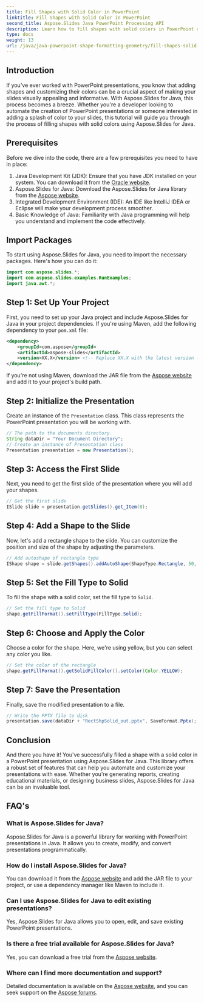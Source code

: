 ```yaml
---
title: Fill Shapes with Solid Color in PowerPoint
linktitle: Fill Shapes with Solid Color in PowerPoint
second_title: Aspose.Slides Java PowerPoint Processing API
description: Learn how to fill shapes with solid colors in PowerPoint using Aspose.Slides for Java. A step-by-step guide for developers.
type: docs
weight: 13
url: /java/java-powerpoint-shape-formatting-geometry/fill-shapes-solid-color-powerpoint/
---
```

## Introduction
If you've ever worked with PowerPoint presentations, you know that adding shapes and customizing their colors can be a crucial aspect of making your slides visually appealing and informative. With Aspose.Slides for Java, this process becomes a breeze. Whether you're a developer looking to automate the creation of PowerPoint presentations or someone interested in adding a splash of color to your slides, this tutorial will guide you through the process of filling shapes with solid colors using Aspose.Slides for Java.
## Prerequisites
Before we dive into the code, there are a few prerequisites you need to have in place:
1. Java Development Kit (JDK): Ensure that you have JDK installed on your system. You can download it from the [Oracle website](https://www.oracle.com/java/technologies/javase-downloads.html).
2. Aspose.Slides for Java: Download the Aspose.Slides for Java library from the [Aspose website](https://releases.aspose.com/slides/java/).
3. Integrated Development Environment (IDE): An IDE like IntelliJ IDEA or Eclipse will make your development process smoother.
4. Basic Knowledge of Java: Familiarity with Java programming will help you understand and implement the code effectively.

## Import Packages
To start using Aspose.Slides for Java, you need to import the necessary packages. Here's how you can do it:
```java
import com.aspose.slides.*;
import com.aspose.slides.examples.RunExamples;
import java.awt.*;
```
## Step 1: Set Up Your Project
First, you need to set up your Java project and include Aspose.Slides for Java in your project dependencies. If you're using Maven, add the following dependency to your `pom.xml` file:
```xml
<dependency>
    <groupId>com.aspose</groupId>
    <artifactId>aspose-slides</artifactId>
    <version>XX.X</version> <!-- Replace XX.X with the latest version -->
</dependency>
```
If you're not using Maven, download the JAR file from the [Aspose website](https://releases.aspose.com/slides/java/) and add it to your project's build path.
## Step 2: Initialize the Presentation
Create an instance of the `Presentation` class. This class represents the PowerPoint presentation you will be working with.
```java
// The path to the documents directory.
String dataDir = "Your Document Directory";
// Create an instance of Presentation class
Presentation presentation = new Presentation();
```
## Step 3: Access the First Slide
Next, you need to get the first slide of the presentation where you will add your shapes.
```java
// Get the first slide
ISlide slide = presentation.getSlides().get_Item(0);
```
## Step 4: Add a Shape to the Slide
Now, let's add a rectangle shape to the slide. You can customize the position and size of the shape by adjusting the parameters.
```java
// Add autoshape of rectangle type
IShape shape = slide.getShapes().addAutoShape(ShapeType.Rectangle, 50, 150, 75, 150);
```
## Step 5: Set the Fill Type to Solid
To fill the shape with a solid color, set the fill type to `Solid`.
```java
// Set the fill type to Solid
shape.getFillFormat().setFillType(FillType.Solid);
```
## Step 6: Choose and Apply the Color
Choose a color for the shape. Here, we're using yellow, but you can select any color you like.
```java
// Set the color of the rectangle
shape.getFillFormat().getSolidFillColor().setColor(Color.YELLOW);
```
## Step 7: Save the Presentation
Finally, save the modified presentation to a file.
```java
// Write the PPTX file to disk
presentation.save(dataDir + "RectShpSolid_out.pptx", SaveFormat.Pptx);
```

## Conclusion
And there you have it! You've successfully filled a shape with a solid color in a PowerPoint presentation using Aspose.Slides for Java. This library offers a robust set of features that can help you automate and customize your presentations with ease. Whether you're generating reports, creating educational materials, or designing business slides, Aspose.Slides for Java can be an invaluable tool.
## FAQ's
### What is Aspose.Slides for Java?
Aspose.Slides for Java is a powerful library for working with PowerPoint presentations in Java. It allows you to create, modify, and convert presentations programmatically.
### How do I install Aspose.Slides for Java?
You can download it from the [Aspose website](https://releases.aspose.com/slides/java/) and add the JAR file to your project, or use a dependency manager like Maven to include it.
### Can I use Aspose.Slides for Java to edit existing presentations?
Yes, Aspose.Slides for Java allows you to open, edit, and save existing PowerPoint presentations.
### Is there a free trial available for Aspose.Slides for Java?
Yes, you can download a free trial from the [Aspose website](https://releases.aspose.com/).
### Where can I find more documentation and support?
Detailed documentation is available on the [Aspose website](https://reference.aspose.com/slides/java/), and you can seek support on the [Aspose forums](https://forum.aspose.com/c/slides/11).
